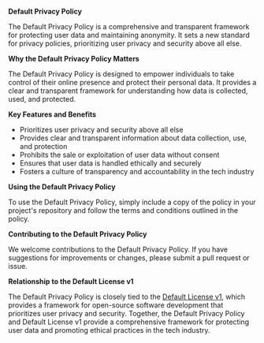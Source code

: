 **Default Privacy Policy**

The Default Privacy Policy is a comprehensive and transparent framework for protecting user data and maintaining anonymity. It sets a new standard for privacy policies, prioritizing user privacy and security above all else.

**Why the Default Privacy Policy Matters**

The Default Privacy Policy is designed to empower individuals to take control of their online presence and protect their personal data. It provides a clear and transparent framework for understanding how data is collected, used, and protected.

**Key Features and Benefits**

* Prioritizes user privacy and security above all else
* Provides clear and transparent information about data collection, use, and protection
* Prohibits the sale or exploitation of user data without consent
* Ensures that user data is handled ethically and securely
* Fosters a culture of transparency and accountability in the tech industry

**Using the Default Privacy Policy**

To use the Default Privacy Policy, simply include a copy of the policy in your project's repository and follow the terms and conditions outlined in the policy.

**Contributing to the Default Privacy Policy**

We welcome contributions to the Default Privacy Policy. If you have suggestions for improvements or changes, please submit a pull request or issue.

**Relationship to the Default License v1**

The Default Privacy Policy is closely tied to the [Default License v1](https://github.com/privatebydefault/Default-License-v1), which provides a framework for open-source software development that prioritizes user privacy and security. Together, the Default Privacy Policy and Default License v1 provide a comprehensive framework for protecting user data and promoting ethical practices in the tech industry.

